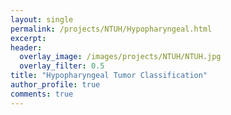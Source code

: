 ```yaml
---
layout: single
permalink: /projects/NTUH/Hypopharyngeal.html
excerpt:
header:
  overlay_image: /images/projects/NTUH/NTUH.jpg
  overlay_filter: 0.5
title: "Hypopharyngeal Tumor Classification"
author_profile: true
comments: true
---
```





